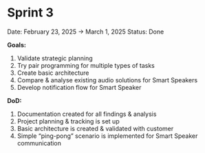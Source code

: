 # Sprint 3

Date: February 23, 2025 → March 1, 2025
Status: Done

**Goals:** 

1. Validate strategic planning
2. Try pair programming for multiple types of tasks
3. Create basic architecture
4. Compare & analyse existing audio solutions for Smart Speakers
5. Develop notification flow for Smart Speaker

**DoD:**

1. Documentation created for all findings & analysis
2. Project planning & tracking is set up
3. Basic architecture is created & validated with customer
4. Simple “ping-pong” scenario is implemented for Smart Speaker communication
